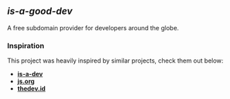 ## ***is-a-good-dev***

A free subdomain provider for developers around the globe.

### **Inspiration**

This project was heavily inspired by similar projects, check them out below:
- **[is-a-dev](https://github.com/is-a-dev/register)**
- **[js.org](https://github.com/js-org/js.org/tree/master)**
- **[thedev.id](https://github.com/fransallen/thedev.id)**
